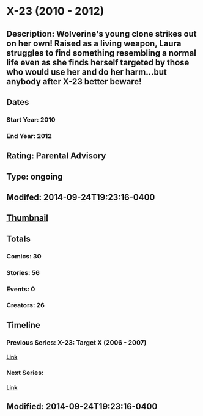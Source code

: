 # X-23 (2010 - 2012)
## Description: Wolverine's young clone strikes out on her own! Raised as a living weapon, Laura struggles to find something resembling a normal life even as she finds herself targeted by those who would use her and do her harm...but anybody after X-23 better beware!
## Dates
### Start Year: 2010
### End Year: 2012
## Rating: Parental Advisory
## Type: ongoing
## Modifed: 2014-09-24T19:23:16-0400
## [Thumbnail](http://i.annihil.us/u/prod/marvel/i/mg/9/00/511c13dcd839b.jpg)
## Totals
### Comics: 30
### Stories: 56
### Events: 0
### Creators: 26
## Timeline
### Previous Series: X-23: Target X (2006 - 2007)
#### [Link](http://gateway.marvel.com/v1/public/series/981)
### Next Series: 
#### [Link]()
## Modified: 2014-09-24T19:23:16-0400